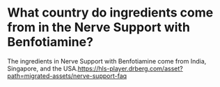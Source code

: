 # What country do ingredients come from in the Nerve Support with Benfotiamine?

The ingredients in Nerve Support with Benfotiamine come from India, Singapore, and the USA.https://hls-player.drberg.com/asset?path=migrated-assets/nerve-support-faq